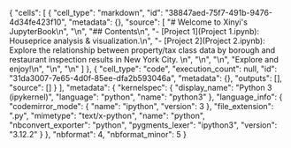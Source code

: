 {
 "cells": [
  {
   "cell_type": "markdown",
   "id": "38847aed-75f7-491b-9476-4d34fe423f10",
   "metadata": {},
   "source": [
    "# Welcome to Xinyi's JupyterBook\n",
    "\n",
    "## Contents\n",
    "- [Project 1](Project 1.ipynb): Houseprice analysis & 
visualization.\n",
    "- [Project 2](Project 2.ipynb): Explore the relationship between 
property/tax class data by borough and restaurant inspection results in 
New York City. \n",
    "\n",
    "\n",
    "Explore and enjoy!\n",
    "\n",
    "\n"
   ]
  },
  {
   "cell_type": "code",
   "execution_count": null,
   "id": "31da3007-7e65-4d0f-85ee-dfa2b593046a",
   "metadata": {},
   "outputs": [],
   "source": []
  }
 ],
 "metadata": {
  "kernelspec": {
   "display_name": "Python 3 (ipykernel)",
   "language": "python",
   "name": "python3"
  },
  "language_info": {
   "codemirror_mode": {
    "name": "ipython",
    "version": 3
   },
   "file_extension": ".py",
   "mimetype": "text/x-python",
   "name": "python",
   "nbconvert_exporter": "python",
   "pygments_lexer": "ipython3",
   "version": "3.12.2"
  }
 },
 "nbformat": 4,
 "nbformat_minor": 5
}
